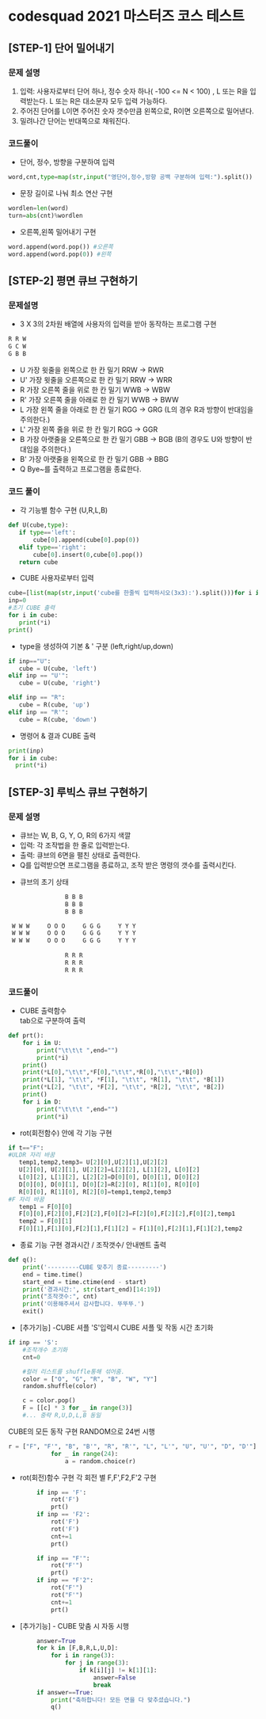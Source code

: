 # codesquad 2021 마스터즈 코스 테스트
## [STEP-1] 단어 밀어내기
### 문제 설명
1. 입력: 사용자로부터 단어 하나, 정수 숫자 하나( -100 <= N < 100) , L 또는 R을 입력받는다. L 또는 R은 대소문자 모두 입력 가능하다.
2. 주어진 단어를 L이면 주어진 숫자 갯수만큼 왼쪽으로, R이면 오른쪽으로 밀어낸다.
3. 밀려나간 단어는 반대쪽으로 채워진다.

### 코드풀이
* 단어, 정수, 방향을 구분하여 입력
``` python
word,cnt,type=map(str,input("영단어,정수,방향 공백 구분하여 입력:").split())
```

* 문장 길이로 나눠 최소 연산 구현
``` python
wordlen=len(word)
turn=abs(cnt)%wordlen
``` 

* 오른쪽,왼쪽 밀어내기 구현
``` python
word.append(word.pop()) #오른쪽
word.append(word.pop(0)) #왼쪽
``` 

## [STEP-2] 평면 큐브 구현하기
### 문제설명
* 3 X 3의 2차원 배열에 사용자의 입력을 받아 동작하는 프로그램 구현
 ```python
R R W  
G C W  
G B B  
 ```

- U  가장 윗줄을 왼쪽으로 한 칸 밀기 RRW -> RWR
- U' 가장 윗줄을 오른쪽으로 한 칸 밀기 RRW -> WRR
- R  가장 오른쪽 줄을 위로 한 칸 밀기 WWB -> WBW
- R' 가장 오른쪽 줄을 아래로 한 칸 밀기 WWB -> BWW
- L  가장 왼쪽 줄을 아래로 한 칸 밀기 RGG -> GRG (L의 경우 R과 방향이 반대임을 주의한다.)
- L' 가장 왼쪽 줄을 위로 한 칸 밀기 RGG -> GGR
- B  가장 아랫줄을 오른쪽으로 한 칸 밀기 GBB -> BGB (B의 경우도 U와 방향이 반대임을 주의한다.)
- B' 가장 아랫줄을 왼쪽으로 한 칸 밀기 GBB -> BBG
- Q  Bye~를 출력하고 프로그램을 종료한다.
 
 ### 코드 풀이
 * 각 기능별 함수 구현  (U,R,L,B)
 ``` python
 def U(cube,type):
    if type=='left':
        cube[0].append(cube[0].pop(0))
    elif type=='right':
        cube[0].insert(0,cube[0].pop())
    return cube
 ```
* CUBE 사용자로부터 입력
 ``` python
cube=[list(map(str,input('cube를 한줄씩 입력하시오(3x3):').split()))for i in range(3)]
inp=0
#초기 CUBE 출력
for i in cube:
    print(*i)
print()
 ```
* type을 생성하여 기본 & ' 구분
(left,right/up,down)
 ``` python
 if inp=="U":
    cube = U(cube, 'left')
 elif inp == "U'":
    cube = U(cube, 'right')

 elif inp == "R":
    cube = R(cube, 'up')
 elif inp == "R'":
    cube = R(cube, 'down')
 ```
* 명령어 & 결과 CUBE 출력
``` python
print(inp)
for i in cube:
  print(*i)
 ```

## [STEP-3] 루빅스 큐브 구현하기
### 문제 설명
+ 큐브는 W, B, G, Y, O, R의 6가지 색깔
+ 입력: 각 조작법을 한 줄로 입력받는다.
+ 출력: 큐브의 6면을 펼친 상태로 출력한다.
+ Q를 입력받으면 프로그램을 종료하고, 조작 받은 명령의 갯수를 출력시킨다.

* 큐브의 초기 상태 
``` python 
                B B B  
                B B B
                B B B

 W W W     O O O     G G G     Y Y Y 
 W W W     O O O     G G G     Y Y Y 
 W W W     O O O     G G G     Y Y Y 
 
                R R R 
                R R R 
                R R R 
 ```
### 코드풀이
* CUBE 출력함수  
tab으로 구분하여 출력
``` python 
def prt():
    for i in U:
        print("\t\t\t ",end="")
        print(*i)
    print()
    print(*L[0],"\t\t",*F[0],"\t\t",*R[0],"\t\t",*B[0])
    print(*L[1], "\t\t", *F[1], "\t\t", *R[1], "\t\t", *B[1])
    print(*L[2], "\t\t", *F[2], "\t\t", *R[2], "\t\t", *B[2])
    print()
    for i in D:
        print("\t\t\t ",end="")
        print(*i)
 ```

* rot(회전함수) 안에 각 기능 구현
``` python 
if t=="F":
#ULDR 자리 바꿈
   temp1,temp2,temp3= U[2][0],U[2][1],U[2][2]
   U[2][0], U[2][1], U[2][2]=L[2][2], L[1][2], L[0][2]
   L[0][2], L[1][2], L[2][2]=D[0][0], D[0][1], D[0][2]
   D[0][0], D[0][1], D[0][2]=R[2][0], R[1][0], R[0][0]
   R[0][0], R[1][0], R[2][0]=temp1,temp2,temp3
#F 자리 바꿈
   temp1 = F[0][0]
   F[0][0],F[2][0],F[2][2],F[0][2]=F[2][0],F[2][2],F[0][2],temp1
   temp2 = F[0][1]
   F[0][1],F[1][0],F[2][1],F[1][2] = F[1][0],F[2][1],F[1][2],temp2
 ```
* 종료 기능 구현
경과시간 / 조작갯수/ 안내멘트 출력
``` python 
def q():
    print('---------CUBE 맞추기 종료---------')
    end = time.time()
    start_end = time.ctime(end - start)
    print('경과시간:', str(start_end)[14:19])
    print("조작갯수:", cnt)
    print('이용해주셔서 감사합니다. 뚜뚜뚜.')
    exit()
 ```

* [추가기능] -CUBE 셔플
'S'입력시 CUBE 셔플 및 작동 시간 초기화
``` python 
if inp == 'S':
    #조작개수 초기화
    cnt=0

    #컬러 리스트를 shuffle통해 섞어줌.
    color = ["O", "G", "R", "B", "W", "Y"]
    random.shuffle(color)

    c = color.pop()
    F = [[c] * 3 for _ in range(3)] 
    #... 중략 R,U,D,L,B 동일
 ```
  CUBE의 모든 동작 구현 RANDOM으로 24번 시행
``` python 
r = ["F", "F'", "B", "B'", "R", "R'", "L", "L'", "U", "U'", "D", "D'"]
            for _ in range(24):
                a = random.choice(r)
 ```
* rot(회전)함수 구현
각 회전 별 F,F',F2,F'2 구현
``` python
        if inp == 'F':
            rot('F')
            prt()
        if inp == 'F2':
            rot('F')
            rot('F')
            cnt+=1
            prt()

        if inp == "F'":
            rot("F'")
            prt()
        if inp == "F'2":
            rot("F'")
            rot("F'")
            cnt+=1
            prt()
 ```
* [추가기능] - CUBE 맞춤 시 자동 시행
``` python
        answer=True
        for k in [F,B,R,L,U,D]:
            for i in range(3):
                for j in range(3):
                    if k[i][j] != k[1][1]:
                        answer=False
                        break
        if answer==True:
            print("축하합니다! 모든 면을 다 맞추셨습니다.")
            q()
 ```